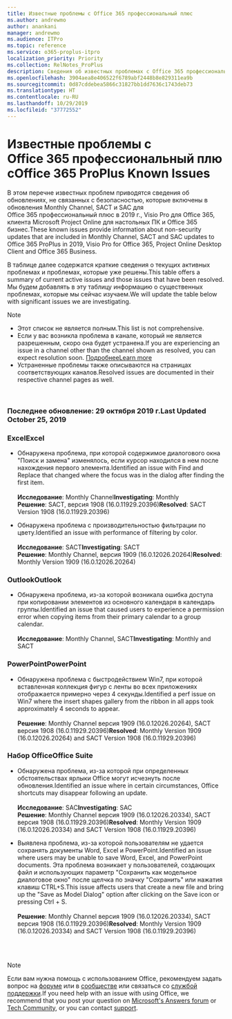 ```yaml
---
title: Известные проблемы с Office 365 профессиональный плюс
ms.author: andrewmo
author: anankani
manager: andrewmo
ms.audience: ITPro
ms.topic: reference
ms.service: o365-proplus-itpro
localization_priority: Priority
ms.collection: RelNotes_ProPlus
description: Сведения об известных проблемах с Office 365 профессиональный плюс
ms.openlocfilehash: 3904aea8e406522f6789abf2448b8e829311ea9b
ms.sourcegitcommit: 0d87cddebea5866c31827bb1dd7636c1743deb73
ms.translationtype: HT
ms.contentlocale: ru-RU
ms.lasthandoff: 10/29/2019
ms.locfileid: "37772552"
---
```

# <a name="office-365-proplus-known-issues"></a><span data-ttu-id="b579e-103">Известные проблемы с Office 365 профессиональный плюс</span><span class="sxs-lookup"><span data-stu-id="b579e-103">Office 365 ProPlus Known Issues</span></span>

<span data-ttu-id="b579e-104">В этом перечне известных проблем приводятся сведения об обновлениях, не связанных с безопасностью, которые включены в обновления Monthly Channel, SACT и SAC для Office 365 профессиональный плюс в 2019 г., Visio Pro для Office 365, клиента Microsoft Project Online для настольных ПК и Office 365 бизнес.</span><span class="sxs-lookup"><span data-stu-id="b579e-104">These known issues provide information about non-security updates that are included in Monthly Channel, SACT and SAC updates to Office 365 ProPlus in 2019, Visio Pro for Office 365, Project Online Desktop Client and Office 365 Business.</span></span>

<span data-ttu-id="b579e-105">В таблице далее содержатся краткие сведения о текущих активных проблемах и проблемах, которые уже решены.</span><span class="sxs-lookup"><span data-stu-id="b579e-105">This table offers a summary of current active issues and those issues that have been resolved.</span></span>  <span data-ttu-id="b579e-106">Мы будем добавлять в эту таблицу информацию о существенных проблемах, которые мы сейчас изучаем.</span><span class="sxs-lookup"><span data-stu-id="b579e-106">We will update the table below with significant issues we are investigating.</span></span>

> [!NOTE]
>- <span data-ttu-id="b579e-107">Этот список не является полным.</span><span class="sxs-lookup"><span data-stu-id="b579e-107">This list is not comprehensive.</span></span>
>- <span data-ttu-id="b579e-108">Если у вас возникла проблема в канале, который не является разрешенным, скоро она будет устранена.</span><span class="sxs-lookup"><span data-stu-id="b579e-108">If you are experiencing an issue in a channel other than the channel shown as resolved, you can expect resolution soon.</span></span> [<span data-ttu-id="b579e-109">Подробнее</span><span class="sxs-lookup"><span data-stu-id="b579e-109">Learn more</span></span>](https://docs.microsoft.com/ru-RU/DeployOffice/overview-of-update-channels-for-office-365-proplus#BKMK_SAC)
>- <span data-ttu-id="b579e-110">Устраненные проблемы также описываются на страницах соответствующих каналов.</span><span class="sxs-lookup"><span data-stu-id="b579e-110">Resolved issues are documented in their respective channel pages as well.</span></span>

<br>

### <a name="last-updated-october-29-2019"></a><span data-ttu-id="b579e-111">Последнее обновление: 29 октября 2019 г.</span><span class="sxs-lookup"><span data-stu-id="b579e-111">Last Updated October 25, 2019</span></span>

### <a name="excel"></a><span data-ttu-id="b579e-112">Excel</span><span class="sxs-lookup"><span data-stu-id="b579e-112">Excel</span></span>
- <span data-ttu-id="b579e-113">Обнаружена проблема, при которой содержимое диалогового окна "Поиск и замена" изменялось, если курсор находился в нем после нахождения первого элемента.</span><span class="sxs-lookup"><span data-stu-id="b579e-113">Identified an issue with Find and Replace that changed where the focus was in the dialog after finding the first item.</span></span> <br><br>
<span data-ttu-id="b579e-114">**Исследование**: Monthly Channel</span><span class="sxs-lookup"><span data-stu-id="b579e-114">**Investigating**: Monthly</span></span> <br><span data-ttu-id="b579e-115">**Решение**: SACT, версия 1908 (16.0.11929.20396)</span><span class="sxs-lookup"><span data-stu-id="b579e-115">**Resolved**: SACT Version 1908 (16.0.11929.20396)</span></span>

- <span data-ttu-id="b579e-116">Обнаружена проблема с производительностью фильтрации по цвету.</span><span class="sxs-lookup"><span data-stu-id="b579e-116">Identified an issue with performance of filtering by color.</span></span> <br><br><span data-ttu-id="b579e-117">**Исследование**: SACT</span><span class="sxs-lookup"><span data-stu-id="b579e-117">**Investigating**: SACT</span></span> <br><span data-ttu-id="b579e-118">**Решение**: Monthly Channel, версия 1909 (16.0.12026.20264)</span><span class="sxs-lookup"><span data-stu-id="b579e-118">**Resolved**: Monthly Version 1909 (16.0.12026.20264)</span></span>
### <a name="outlook"></a><span data-ttu-id="b579e-119">Outlook</span><span class="sxs-lookup"><span data-stu-id="b579e-119">Outlook</span></span>
- <span data-ttu-id="b579e-120">Обнаружена проблема, из-за которой возникала ошибка доступа при копировании элементов из основного календаря в календарь группы.</span><span class="sxs-lookup"><span data-stu-id="b579e-120">Identified an issue that caused users to experience a permission error when copying items from their primary calendar to a group calendar.</span></span> <br> <br><span data-ttu-id="b579e-121">**Исследование**: Monthly Channel, SACT</span><span class="sxs-lookup"><span data-stu-id="b579e-121">**Investigating**: Monthly and SACT</span></span>
### <a name="powerpoint"></a><span data-ttu-id="b579e-122">PowerPoint</span><span class="sxs-lookup"><span data-stu-id="b579e-122">PowerPoint</span></span>
- <span data-ttu-id="b579e-123">Обнаружена проблема с быстродействием Win7, при которой вставленная коллекция фигур с ленты во всех приложениях отображается примерно через 4 секунды.</span><span class="sxs-lookup"><span data-stu-id="b579e-123">Identified a perf issue on Win7 where the insert shapes gallery from the ribbon in all apps took approximately 4 seconds to appear.</span></span><br><br><span data-ttu-id="b579e-124">**Решение**: Monthly Channel версия 1909 (16.0.12026.20264), SACT версия 1908 (16.0.11929.20396)</span><span class="sxs-lookup"><span data-stu-id="b579e-124">**Resolved**: Monthly Version 1909 (16.0.12026.20264) and SACT Version 1908 (16.0.11929.20396)</span></span>

### <a name="office-suite"></a><span data-ttu-id="b579e-125">Набор Office</span><span class="sxs-lookup"><span data-stu-id="b579e-125">Office Suite</span></span>
- <span data-ttu-id="b579e-126">Обнаружена проблема, из-за которой при определенных обстоятельствах ярлыки Office могут исчезнуть после обновления.</span><span class="sxs-lookup"><span data-stu-id="b579e-126">Identified an issue where in certain circumstances, Office shortcuts may disappear following an update.</span></span><br><br><span data-ttu-id="b579e-127">**Исследование**: SAC</span><span class="sxs-lookup"><span data-stu-id="b579e-127">**Investigating**: SAC</span></span><br> <span data-ttu-id="b579e-128">**Решение**: Monthly Channel версия 1909 (16.0.12026.20334), SACT версия 1908 (16.0.11929.20396)</span><span class="sxs-lookup"><span data-stu-id="b579e-128">**Resolved**: Monthly Version 1909 (16.0.12026.20334) and SACT Version 1908 (16.0.11929.20396)</span></span>

- <span data-ttu-id="b579e-129">Выявлена проблема, из-за которой пользователям не удается сохранять документы Word, Excel и PowerPoint.</span><span class="sxs-lookup"><span data-stu-id="b579e-129">Identified an issue where users may be unable to save Word, Excel, and PowerPoint documents.</span></span>  <span data-ttu-id="b579e-130">Эта проблема возникает у пользователей, создающих файл и использующих параметр "Сохранить как модельное диалоговое окно" после щелчка по значку "Сохранить" или нажатия клавиш CTRL+S.</span><span class="sxs-lookup"><span data-stu-id="b579e-130">This issue affects users that create a new file and bring up the "Save as Model Dialog" option after clicking on the Save icon or pressing Ctrl + S.</span></span><br><br> <span data-ttu-id="b579e-131">**Решение**: Monthly Channel версия 1909 (16.0.12026.20334), SACT версия 1908 (16.0.11929.20396)</span><span class="sxs-lookup"><span data-stu-id="b579e-131">**Resolved**: Monthly Version 1909 (16.0.12026.20334) and SACT Version 1908 (16.0.11929.20396)</span></span>

<br>
<br>

> [!NOTE]
> <span data-ttu-id="b579e-132">Если вам нужна помощь с использованием Office, рекомендуем задать вопрос на [форуме](https://answers.microsoft.com/) или в [сообществе](https://techcommunity.microsoft.com/) или связаться со [службой поддержки](https://support.microsoft.com/contactus).</span><span class="sxs-lookup"><span data-stu-id="b579e-132">If you need help with an issue with using Office, we recommend that you post your question on [Microsoft's Answers forum](https://answers.microsoft.com/) or [Tech Community](https://techcommunity.microsoft.com/), or you can contact [support](https://support.microsoft.com/contactus).</span></span>
